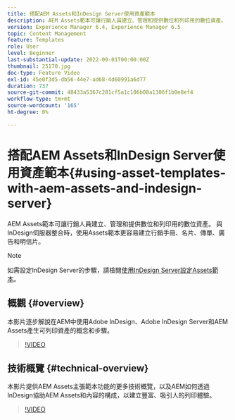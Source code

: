 ```yaml
---
title: 搭配AEM Assets和InDesign Server使用資產範本
description: AEM Assets範本可讓行銷人員建立、管理和提供數位和列印用的數位資產。 與InDesign伺服器整合時，使用Assets範本更容易建立行銷手冊、名片、傳單、廣告和明信片。
version: Experience Manager 6.4, Experience Manager 6.5
topic: Content Management
feature: Templates
role: User
level: Beginner
last-substantial-update: 2022-09-01T00:00:00Z
thumbnail: 25170.jpg
doc-type: Feature Video
exl-id: 45e0f3d5-db56-44e7-ad68-4d60991a6d77
duration: 737
source-git-commit: 48433a5367c281cf5a1c106b08a1306f1b0e8ef4
workflow-type: tm+mt
source-wordcount: '165'
ht-degree: 0%

---
```


# 搭配AEM Assets和InDesign Server使用資產範本{#using-asset-templates-with-aem-assets-and-indesign-server}

AEM Assets範本可讓行銷人員建立、管理和提供數位和列印用的數位資產。 與InDesign伺服器整合時，使用Assets範本更容易建立行銷手冊、名片、傳單、廣告和明信片。

>[!NOTE]
>
>如需設定InDesign Server的步驟，請檢閱[使用InDesign Server設定Assets範本](asset-templates-technical-video-setup.md)。

## 概觀 {#overview}

本影片逐步解說在AEM中使用Adobe InDesign、Adobe InDesign Server和AEM Assets產生可列印資產的概念和步驟。

>[!VIDEO](https://video.tv.adobe.com/v/25170?quality=12&learn=on)

## 技術概覽 {#technical-overview}

本影片提供AEM Assets主張範本功能的更多技術概覽，以及AEM如何透過InDesign協助AEM Assets和內容的構成，以建立豐富、吸引人的列印體驗。

>[!VIDEO](https://video.tv.adobe.com/v/17071?quality=12&learn=on)
